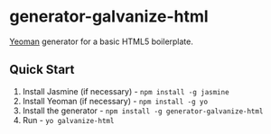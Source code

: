 # generator-galvanize-html

[Yeoman](http://yeoman.io) generator for a basic HTML5 boilerplate.

## Quick Start

1. Install Jasmine (if necessary) - `npm install -g jasmine`
1. Install Yeoman (if necessary) - `npm install -g yo`
1. Install the generator - `npm install -g generator-galvanize-html`
1. Run - `yo galvanize-html`
